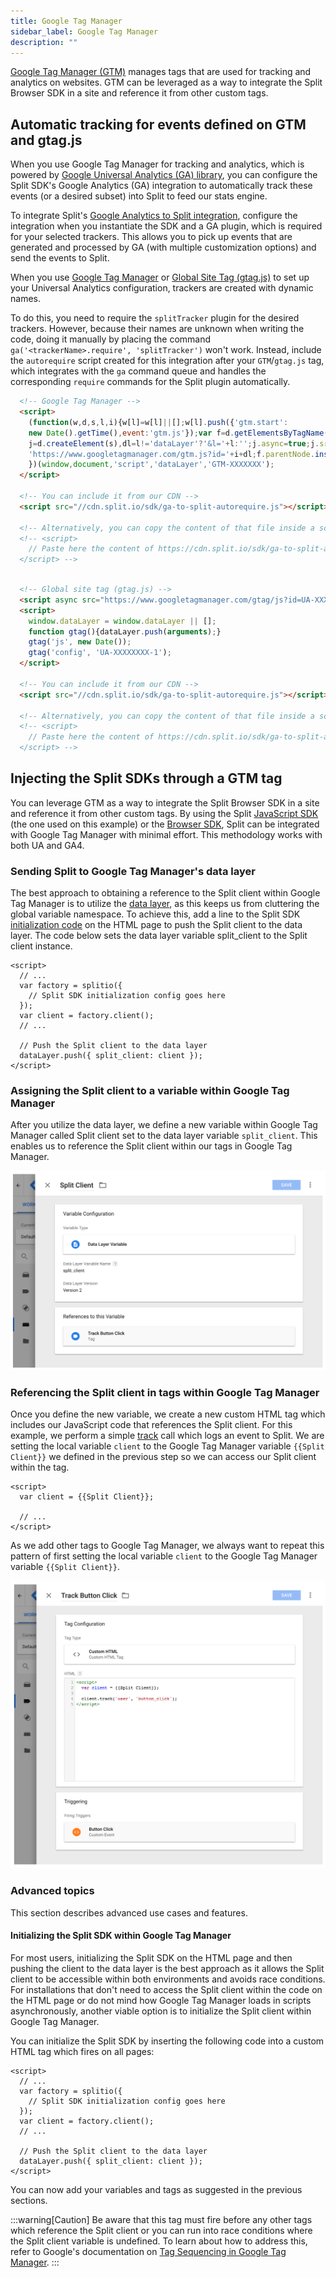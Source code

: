 ```yaml
---
title: Google Tag Manager
sidebar_label: Google Tag Manager
description: ""
---
```


<p>
  <button hidden style={{borderRadius:'8px', border:'1px', fontFamily:'Courier New', fontWeight:'800', textAlign:'left'}}> help.split.io link: https://help.split.io/hc/en-us/articles/7936008367245-Google-Tag-Manager <br /> ✘ images still hosted on help.split.io </button>
</p>

[Google Tag Manager (GTM)](https://marketingplatform.google.com/about/tag-manager/) manages tags that are used for tracking and analytics on websites. GTM can be leveraged as a way to integrate the Split Browser SDK in a site and reference it from other custom tags.

## Automatic tracking for events defined on GTM and gtag.js

When you use Google Tag Manager for tracking and analytics, which is powered by [Google Universal Analytics (GA) library](https://developers.google.com/analytics/devguides/collection/analyticsjs), you can configure the Split SDK's Google Analytics (GA) integration to automatically track these events (or a desired subset) into Split to feed our stats engine.

To integrate Split's [Google Analytics to Split integration](/docs/feature-management-experimentation/integrations/google-analytics#google-analytics-to-split), configure the integration when you instantiate the SDK and a GA plugin, which is required for your selected trackers. This allows you to pick up events that are generated and processed by GA (with multiple customization options) and send the events to Split.

When you use [Google Tag Manager](https://support.google.com/tagmanager/answer/6107124) or [Global Site Tag (gtag.js)](https://developers.google.com/analytics/devguides/collection/gtagjs) to set up your Universal Analytics configuration, trackers are created with dynamic names. 

To do this, you need to require the `splitTracker` plugin for the desired trackers. However, because their names are unknown when writing the code, doing it manually by placing the command `ga('<trackerName>.require', 'splitTracker')` won't work. Instead, include the `autorequire` script created for this integration after your `GTM`/`gtag.js` tag, which integrates with the `ga` command queue and handles the corresponding `require` commands for the Split plugin automatically.

```html
  <!-- Google Tag Manager -->
  <script>
    (function(w,d,s,l,i){w[l]=w[l]||[];w[l].push({'gtm.start':
    new Date().getTime(),event:'gtm.js'});var f=d.getElementsByTagName(s)[0],
    j=d.createElement(s),dl=l!='dataLayer'?'&l='+l:'';j.async=true;j.src=
    'https://www.googletagmanager.com/gtm.js?id='+i+dl;f.parentNode.insertBefore(j,f);
    })(window,document,'script','dataLayer','GTM-XXXXXXX');
  </script>

  <!-- You can include it from our CDN -->
  <script src="//cdn.split.io/sdk/ga-to-split-autorequire.js"></script>
  
  <!-- Alternatively, you can copy the content of that file inside a script tag and it would be equivalent -->
  <!-- <script>
    // Paste here the content of https://cdn.split.io/sdk/ga-to-split-autorequire.js
  </script> -->
  
```

```html
  <!-- Global site tag (gtag.js) -->
  <script async src="https://www.googletagmanager.com/gtag/js?id=UA-XXXXXXXX-1"></script>
  <script>
    window.dataLayer = window.dataLayer || [];
    function gtag(){dataLayer.push(arguments);}
    gtag('js', new Date());
    gtag('config', 'UA-XXXXXXXX-1');
  </script>

  <!-- You can include it from our CDN -->
  <script src="//cdn.split.io/sdk/ga-to-split-autorequire.js"></script>
  
  <!-- Alternatively, you can copy the content of that file inside a script tag and it would be equivalent -->
  <!-- <script>
    // Paste here the content of https://cdn.split.io/sdk/ga-to-split-autorequire.js
  </script> -->
```

## Injecting the Split SDKs through a GTM tag

You can leverage GTM as a way to integrate the Split Browser SDK in a site and reference it from other custom tags. By using the Split [JavaScript SDK](/docs/feature-management-experimentation/sdks-and-infrastructure/client-side-sdks/javascript-sdk) (the one used on this example) or the [Browser SDK](/docs/feature-management-experimentation/sdks-and-infrastructure/client-side-sdks/browser-sdk), Split can be integrated with Google Tag Manager with minimal effort. This methodology works with both UA and GA4.

### Sending Split to Google Tag Manager's data layer

The best approach to obtaining a reference to the Split client within Google Tag Manager is to utilize the [data layer](https://support.google.com/tagmanager/answer/6164391?hl=en), as this keeps us from cluttering the global variable namespace. To achieve this, add a line to the Split SDK [initialization code](https://docs.split.io/docs/javascript-sdk-overview#section-2-instantiate-the-sdk-and-create-a-new-split-client-) on the HTML page to push the Split client to the data layer. The code below sets the data layer variable split_client to the Split client instance.

```
<script>
  // ...
  var factory = splitio({
    // Split SDK initialization config goes here
  });
  var client = factory.client();
  // ...

  // Push the Split client to the data layer
  dataLayer.push({ split_client: client });
</script>
```

### Assigning the Split client to a variable within Google Tag Manager

After you utilize the data layer, we define a new variable within Google Tag Manager called Split client set to the data layer variable `split_client`. This enables us to reference the Split client within our tags in Google Tag Manager.

![](./static/google-tag-manager-define-variable.png)

### Referencing the Split client in tags within Google Tag Manager

Once you define the new variable, we create a new custom HTML tag which includes our JavaScript code that references the Split client. For this example, we perform a simple [track](https://docs.split.io/docs/javascript-sdk-overview#section-track) call which logs an event to Split. We are setting the local variable `client` to the Google Tag Manager variable
`{{Split Client}}` we defined in the previous step so we can access our Split client within the tag.

```
<script>
  var client = {{Split Client}};

  // ...
</script>
```

As we add other tags to Google Tag Manager, we always want to repeat this pattern of first setting the local variable `client` to the Google Tag Manager variable `{{Split Client}}`.

![](./static/google-tag-manager-set-local-variable.png)

### Advanced topics

This section describes advanced use cases and features.

#### Initializing the Split SDK within Google Tag Manager

For most users, initializing the Split SDK on the HTML page and then pushing the client to the data layer is the best approach as it allows the Split client to be accessible within both environments and avoids race conditions. For installations that don't need to access the Split client within the code on the HTML page or do not mind how Google Tag Manager loads in scripts asynchronously, another viable option is to initialize the Split client within Google Tag Manager.

You can initialize the Split SDK by inserting the following code into a custom HTML tag which fires on all pages:

```
<script>
  // ...
  var factory = splitio({
    // Split SDK initialization config goes here
  });
  var client = factory.client();
  // ...

  // Push the Split client to the data layer
  dataLayer.push({ split_client: client });
</script>
```

You can now add your variables and tags as suggested in the previous sections.

:::warning[Caution]
Be aware that this tag must fire before any other tags which reference the Split client or you can run into race conditions where the Split client variable is undefined. To learn about how to address this, refer to Google's documentation on [Tag Sequencing in Google Tag Manager](https://support.google.com/tagmanager/answer/6238868?hl=en).
:::
